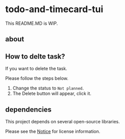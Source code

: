 # todo-and-timecard-tui

This README.MD is WIP.

## about

## How to delte task?

If you want to delete the task.

Please follow the steps below.

1. Change the status to `Not planned`.
2. The Delete button will appear, click it.

## dependencies

This project depends on several open-source libraries.

Please see the [Notice](./NOTICE) for license information.
